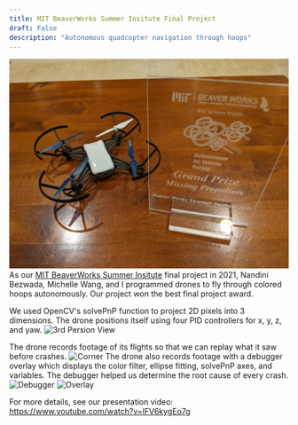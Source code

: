 ```yaml
---
title: MIT BeaverWorks Summer Insitute Final Project
draft: False
description: "Autonomous quadcopter navigation through hoops"
---
```


![Missing Propellers](images/missing_props_prize.jpg)
As our [MIT BeaverWorks Summer Insitute](https://beaverworks.ll.mit.edu/CMS/bw/bwsi) final project in 2021, Nandini Bezwada, Michelle Wang, and I programmed drones to fly through colored hoops autonomously. Our project won the best final project award.

We used OpenCV's solvePnP function to project 2D pixels into 3 dimensions. The drone positions itself using four PID controllers for x, y, z, and yaw. 
![3rd Persion View](https://media.giphy.com/media/yDqiu2abl0OyRYQyoA/giphy.gif)

The drone records footage of its flights so that we can replay what it saw before crashes.
![Corner](https://media.giphy.com/media/lyELslfCHNIZID92PT/giphy.gif)
The drone also records footage with a debugger overlay which displays the color filter, ellipse fitting, solvePnP axes, and variables. The debugger helped us determine the root cause of every crash.
![Debugger](https://media.giphy.com/media/58h8fLbwHo1lWn5DEg/giphy.gif)
![Overlay](https://media.giphy.com/media/yilzbCmvF5zGn7Rp9Z/giphy-downsized-large.gif)

For more details, see our presentation video:
https://www.youtube.com/watch?v=lFV6kygEo7g